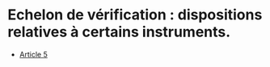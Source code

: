 # Echelon de vérification : dispositions relatives à certains instruments.

- [Article 5](article-5.md)
